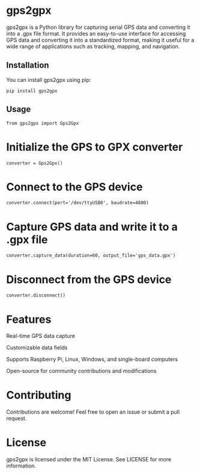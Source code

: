 # **gps2gpx**

gps2gpx is a Python library for capturing serial GPS data and converting it into a .gpx file format. It provides an easy-to-use interface for accessing GPS data and converting it into a standardized format, making it useful for a wide range of applications such as tracking, mapping, and navigation.

  

## Installation

You can install gps2gpx using pip:

    pip install gps2gpx

## Usage

    from gps2gpx import Gps2Gpx

  

# Initialize the GPS to GPX converter

    converter = Gps2Gpx()

  

# Connect to the GPS device

    converter.connect(port='/dev/ttyUSB0', baudrate=4800)

  

# Capture GPS data and write it to a .gpx file

    converter.capture_data(duration=60, output_file='gps_data.gpx')

  

# Disconnect from the GPS device

    converter.disconnect()

# Features

Real-time GPS data capture

Customizable data fields

Supports Raspberry Pi, Linux, Windows, and single-board computers

Open-source for community contributions and modifications

# Contributing

Contributions are welcome! Feel free to open an issue or submit a pull request.

  

# License

gps2gpx is licensed under the MIT License. See LICENSE for more information.